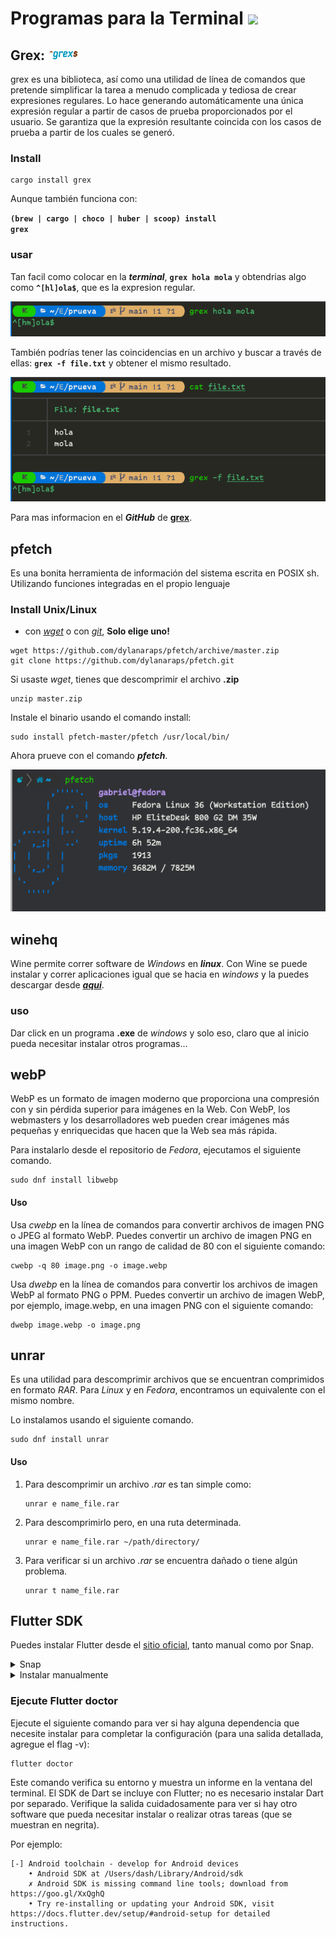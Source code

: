 # Programas para la Terminal <img style="height:25px" src="../assets/shell-icon.png">

## Grex: <img style="height: 17px" src="../assets/image-grex.png">

grex es una biblioteca, así como una utilidad de línea de comandos que pretende simplificar la tarea a menudo complicada y tediosa de crear expresiones regulares. Lo hace generando automáticamente una única expresión regular a partir de casos de prueba proporcionados por el usuario. Se garantiza que la expresión resultante coincida con los casos de prueba a partir de los cuales se generó.

### Install

```shell
cargo install grex
```

Aunque también funciona con:

<code>**(brew | cargo | choco | huber | scoop) install grex**</code>

### usar

Tan facil como colocar en la **_terminal_**, <code>**grex hola mola**</code> y obtendrias algo como <code>**^\[hl]ola$**</code>, que es la expresion regular.

<p align="center"><img src="../assets/image-grex-terminal.png"></p>

También podrías tener las coincidencias en un archivo y buscar a través de ellas:
<code>**grex -f file.txt**</code> y obtener el mismo resultado.

<p align="center"><img src="../assets/image-grex-file.png"></p>

Para mas informacion en el **_GitHub_** de [**grex**](https://github.com/pemistahl/grex).

## pfetch

Es una bonita herramienta de información del sistema escrita en POSIX sh. Utilizando funciones integradas en el propio lenguaje

### Install Unix/Linux

- con [_wget_](https://www.gnu.org/software/wget/?) o con [_git_](https://git-scm.com/), **Solo elige uno!**

```shell
wget https://github.com/dylanaraps/pfetch/archive/master.zip
git clone https://github.com/dylanaraps/pfetch.git
```

Si usaste _wget_, tienes que descomprimir el archivo **.zip**

```shell
unzip master.zip
```

Instale el binario usando el comando install:

```shell
sudo install pfetch-master/pfetch /usr/local/bin/
```

Ahora prueve con el comando **_pfetch_**.

<p align="center"><img src="../assets/image-pfetch.png"></p>

## winehq

Wine permite correr software de _Windows_ en **_linux_**. Con Wine se puede instalar y correr aplicaciones igual que se hacia en _windows_ y la puedes descargar desde [**_aqui_**](https://wiki.winehq.org/Download).

### uso

Dar click en un programa **.exe** de _windows_ y solo eso, claro que al inicio pueda necesitar instalar otros programas...

## webP

WebP es un formato de imagen moderno que proporciona una compresión con y sin pérdida superior para imágenes en la Web. Con WebP, los webmasters y los desarrolladores web pueden crear imágenes más pequeñas y enriquecidas que hacen que la Web sea más rápida.

Para instalarlo desde el repositorio de _Fedora_, ejecutamos el siguiente comando.

```shell
sudo dnf install libwebp
```

#### Uso

Usa _cwebp_ en la línea de comandos para convertir archivos de imagen PNG o JPEG al formato WebP. Puedes convertir un archivo de imagen PNG en una imagen WebP con un rango de calidad de 80 con el siguiente comando:

```shell
cwebp -q 80 image.png -o image.webp
```

Usa _dwebp_ en la línea de comandos para convertir los archivos de imagen WebP al formato PNG o PPM. Puedes convertir un archivo de imagen WebP, por ejemplo, image.webp, en una imagen PNG con el siguiente comando:

```shell
dwebp image.webp -o image.png
```

## unrar

Es una utilidad para descomprimir archivos que se encuentran comprimidos en formato _RAR_. Para _Linux_ y en _Fedora_, encontramos un equivalente con el mismo nombre.

Lo instalamos usando el siguiente comando.

```shell
sudo dnf install unrar
```

#### Uso

1. Para descomprimir un archivo _.rar_ es tan simple como:
   ```shell
   unrar e name_file.rar
   ```
2. Para descomprimirlo pero, en una ruta determinada.
   ```shell
   unrar e name_file.rar ~/path/directory/
   ```
3. Para verificar si un archivo _.rar_ se encuentra dañado o tiene algún problema.
   ```shell
   unrar t name_file.rar
   ```

## Flutter SDK

Puedes instalar Flutter desde el [sitio oficial](https://docs.flutter.dev/get-started/install/linux), tanto manual como por Snap.

<details>
    <summary>Snap</summary>

```shell
sudo snap install flutter --classic
```

</details>

<details>
    <summary>Instalar manualmente</summary>

1. Descargue el siguiente paquete de instalación para obtener la última versión estable del SDK de Flutter [Aquí](https://docs.flutter.dev/release/archive?tab=linux)
2. Extraiga el archivo en la ubicación deseada. Por ejemplo:

   ```shell
   cd ~/development
   tar xf ~/Downloads/flutter_linux_3.10.6-stable.tar.xz
   ```

3. Añade el Path de flutter en tu **.zsrhc**:
   ```shell
   export PATH=$HOME/`pwd`/flutter/bin:$PATH
   ```
4. Opcionalmente, pre-descargue los binarios de desarrollo:
   ```shell
   flutter precache
   ```

¡Ya estás listo para ejecutar los comandos de Flutter!

</details>

### Ejecute Flutter doctor

Ejecute el siguiente comando para ver si hay alguna dependencia que necesite instalar para completar la configuración (para una salida detallada, agregue el flag -v):

```shell
flutter doctor
```

Este comando verifica su entorno y muestra un informe en la ventana del terminal. El SDK de Dart se incluye con Flutter; no es necesario instalar Dart por separado. Verifique la salida cuidadosamente para ver si hay otro software que pueda necesitar instalar o realizar otras tareas (que se muestran en negrita).

Por ejemplo:

```shell
[-] Android toolchain - develop for Android devices
    • Android SDK at /Users/dash/Library/Android/sdk
    ✗ Android SDK is missing command line tools; download from https://goo.gl/XxQghQ
    • Try re-installing or updating your Android SDK, visit https://docs.flutter.dev/setup/#android-setup for detailed instructions.
```
